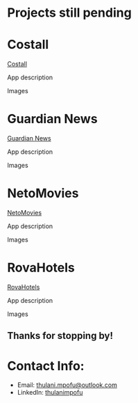 # Projects still pending

# Costall
[Costall](https://github.com/TOLANY-LANNIE/Costall-Meeting-Ledger-App)
<p>
  App description
</p>
<p>
  Images
</p>

# Guardian News
[Guardian News](https://github.com/TOLANY-LANNIE/Guardian-News-App)
<p>
  App description
</p>
<p>
  Images
</p>

# NetoMovies
[NetoMovies](https://github.com/TOLANY-LANNIE/Guardian-News-App)
<p>
  App description
</p>
<p>
  Images
</p>

# RovaHotels
[RovaHotels](https://github.com/TOLANY-LANNIE/Rova-Hotels-Booking-App)
<p>
  App description
</p>
<p>
  Images
</p>


## Thanks for stopping by!

# Contact Info:

- Email: thulani.mpofu@outlook.com
- LinkedIn: [thulanimpofu](https://www.linkedin.com/in/thulani-mpofu/)

